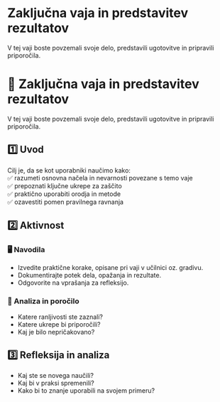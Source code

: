 # Zaključna vaja in predstavitev rezultatov

V tej vaji boste povzemali svoje delo, predstavili ugotovitve in pripravili priporočila.

# 🧪 Zaključna vaja in predstavitev rezultatov

V tej vaji boste povzemali svoje delo, predstavili ugotovitve in pripravili priporočila.

## 1️⃣ Uvod

Cilj je, da se kot uporabniki naučimo kako:  
✅ razumeti osnovna načela in nevarnosti povezane s temo vaje  
✅ prepoznati ključne ukrepe za zaščito  
✅ praktično uporabiti orodja in metode  
✅ ozavestiti pomen pravilnega ravnanja

## 2️⃣ Aktivnost

### 🖥️ Navodila

- Izvedite praktične korake, opisane pri vaji v učilnici oz. gradivu.
- Dokumentirajte potek dela, opažanja in rezultate.
- Odgovorite na vprašanja za refleksijo.

### 📝 Analiza in poročilo

- Katere ranljivosti ste zaznali?
- Katere ukrepe bi priporočili?
- Kaj je bilo nepričakovano?

## 3️⃣ Refleksija in analiza

- Kaj ste se novega naučili?
- Kaj bi v praksi spremenili?
- Kako bi to znanje uporabili na svojem primeru?